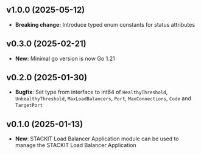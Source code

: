 ## v1.0.0 (2025-05-12)
- **Breaking change:** Introduce typed enum constants for status attributes

## v0.3.0 (2025-02-21)
- **New:** Minimal go version is now Go 1.21

## v0.2.0 (2025-01-30)

- **Bugfix**: Set type from interface to int64 of `HealthyThreshold`, `UnhealthyThreshold`, `MaxLoadBalancers`, `Port`, `MaxConnections`, `Code` and `TargetPort`

## v0.1.0 (2025-01-13)

- **New**: STACKIT Load Balancer Application module can be used to manage the STACKIT Load Balancer Application
